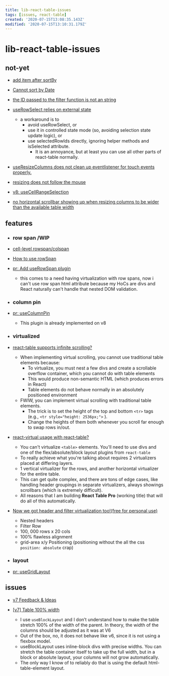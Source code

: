 ```yaml
---
title: lib-react-table-issues
tags: [issues, react-table]
created: '2020-07-15T13:08:35.143Z'
modified: '2020-07-15T13:10:31.179Z'
---
```


# lib-react-table-issues

## not-yet

- [add item after sortBy](https://github.com/tannerlinsley/react-table/issues/2641)
- [Cannot sort by Date](https://github.com/tannerlinsley/react-table/issues/2613)

- [the ID passed to the filter function is not an string](https://github.com/tannerlinsley/react-table/issues/2644)

- [useRowSelect relies on external state](https://github.com/tannerlinsley/react-table/issues/2171)
  - a workaround is to
    - avoid useRowSelect, or
    - use it in controlled state mode (so, avoiding selection state update logic), or
    - use selectedRowIds directly, ignoring helper methods and isSelected attribute.
      - It is an annoyance, but at least you can use all other parts of react-table normally.

- [useResizeColumns does not clean up eventlistener for touch events properly.](https://github.com/tannerlinsley/react-table/issues/2622)
- [resizing does not follow the mouse](https://github.com/tannerlinsley/react-table/issues/2185)

- [v8: useCellRangeSelection](https://github.com/tannerlinsley/react-table/issues/2476)

- [no horizontal scrollbar showing up when resizing columns to be wider than the available table width](https://github.com/tannerlinsley/react-table/issues/2630)

## features

- ### row span /WIP
- [cell-level rowspan/colspan](https://github.com/tannerlinsley/react-table/issues/1933)
- [How to use rowSpan](https://github.com/tannerlinsley/react-table/discussions/2233)
- [pr: Add useRowSpan plugin](https://github.com/tannerlinsley/react-table/pull/2534)
  - this comes to a need having virtualization with row spans, now i can't use row span html attribute because my HoCs are divs and React naturally can't handle that nested DOM validation.

- ### column pin 
- [pr: useColumnPin](https://github.com/tannerlinsley/react-table/pull/1962)
  - This plugin is already implemented on v8

- ### virtualized
- [react-table supports infinite scrolling?](https://github.com/tannerlinsley/react-table/issues/1735)
  - When implementing virtual scrolling, you cannot use traditional table elements because:
    - To virtualize, you must nest a few divs and create a scrollable overflow container, which you cannot do with table elements
    - This would produce non-semantic HTML (which produces errors in React)
    - Table elements do not behave normally in an absolutely positioned environment
  - FWIW, you can implement virtual scrolling with traditional table elements. 
    - The trick is to set the height of the top and bottom `<tr>` tags (e.g., `<tr style="height: 2536px;">` ).
    - Change the heights of them both whenever you scroll far enough to swap rows in/out.
- [react-virtual usage with react-table?](https://github.com/tannerlinsley/react-virtual/issues/10)
  - You can't virtualize `<table>` elements. You'll need to use divs and one of the flex/absolute/block layout plugins from `react-table`
  - To really achieve what you're talking about requires 2 virtualizers placed at differing layers. 
  - 1 vertical virtualizer for the rows, and another horizontal virtualizer for the entire table. 
  - This can get quite complex, and there are tons of edge cases, like handling header groupings in separate virtualizers, always showings scrollbars (which is extremely difficult). 
  - All reasons that I am building **React Table Pro** (working title) that will do all of this automatically.
- [Now we got header and filter virtualization too!(free for personal use) ](https://twitter.com/tannerlinsley/status/1258104396451213313)
  - Nested headers
  - Filter Row
  - 100, 000 rows x 20 cols
  - 100% flawless alignment
  - grid-area x/y Positioning (positioning without the all the css `position: absolute` crap)

- ### layout
- [pr: useGridLayout](https://github.com/tannerlinsley/react-table/pull/2525)

## issues

- [v7 Feedback & Ideas](https://github.com/tannerlinsley/react-table/issues/1252)

- [[v7] Table 100% width](https://github.com/tannerlinsley/react-table/issues/1639)
  - I use `useBlockLayout` and I don’t understand how to make the table stretch 100% of the width of the parent. In theory, the width of the columns should be adjusted as it was at V6
  - Out of the box, no, it does not behave like v6, since it is not using a flexbox model. 
  - useBlockLayout uses inline-block divs with precise widths. You can stretch the table container itself to take up the full width, but in a block or absolute layout, your columns will not grow automatically. 
  - The only way I know of to reliably do that is using the default html-table-element layout.

